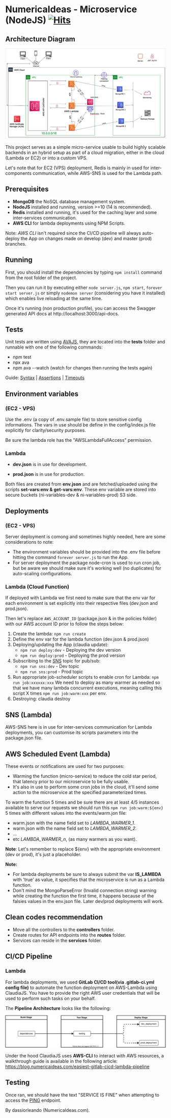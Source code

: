 # NumericaIdeas - Microservice (NodeJS) [![Hits](https://hits.seeyoufarm.com/api/count/incr/badge.svg?url=https%3A%2F%2Fgithub.com%2Fnumerica-ideas%2Fni-microservice-nodejs&count_bg=%2379C83D&title_bg=%23555555&icon=&icon_color=%23E7E7E7&title=hits&edge_flat=false)](https://blog.numericaideas.com)

## Architecture Diagram

![Diagram](architecture.png)

This project serves as a simple micro-service usable to build highly scalable backends in an hybrid setup as part of a cloud migration, either in the cloud (Lambda or EC2) or into a custom VPS.

Let's note that for EC2 (VPS) deployment, Redis is mainly in used for inter-components communication, while AWS-SNS is used for the Lambda path.

## Prerequisites
- **MongoDB** the NoSQL database management system.
- **NodeJS** installed and running, version >=10 (14 is recommended).
- **Redis** installed and running, it's used for the caching layer and some inter-services communication.
- **AWS CLI** for lambda deployments using NPM Scripts.

Note: *AWS CLI* isn't required since the CI/CD pipeline will always auto-deploy the App on changes made on develop (dev) and master (prod) branches.

## Running

First, you should install the dependencies by typing `npm install` command from the root folder of the project.

Then you can run it by executing either `node server.js`, `npm start`, `forever start server.js` or simply `nodemon server` (considering you have it installed) which enables live reloading at the same time.

Once it's running (non production profile), you can access the Swagger generated API docs at http://localhost:3000/api-docs.

## Tests

Unit tests are written using [AVAJS](https://github.com/avajs/ava), they are located into the **tests** folder and runnable with one of the following commands:
- npm test
- npx ava
- npm ava --watch (watch for changes then running the tests again)

Guide: [Syntax](https://github.com/avajs/ava/blob/master/docs/01-writing-tests.md) | [Assertions](https://github.com/avajs/ava/blob/master/docs/03-assertions.md) | [Timeouts](https://github.com/avajs/ava/blob/master/docs/07-test-timeouts.md)

## Environment variables
### (EC2 - VPS)
Use the .env (a copy of .env.sample file) to store sensitive config informations. The vars in use should be define in the config/index.js file explicitly for clarity/security purposes.

Be sure the lambda role has the "AWSLambdaFullAccess" permission.

### Lambda

- **dev.json** is in use for development.

- **prod.json** is in use for production.

Both files are created from **env.json** and are fetched/uploaded using the scripts **set-vars:env & get-vars:env**. These env variable are stored into secure buckets (ni-variables-dev & ni-variables-prod) S3 side.

## Deployments
### (EC2 - VPS)
Server deployment is comong and sometimes highly needed, here are some considerations to note:

- The environment variables should be provided into the .env file before hitting the command `forever server.js` to run the App.
- For server deployment the package node-cron is used to run cron job, but be aware we should make sure it's working well (no duplicates) for auto-scaling configurations.

### Lambda (Cloud Function)
If deployed with Lambda we first need to make sure that the env var for each environment is set explicitly into their respective files (dev.json and prod.json).

Then let's replace `AWS_ACCOUNT_ID` (package.json & in the policies folder) with our AWS account ID prior to follow the steps below:

1) Create the lambda: `npm run create`
2) Define the env var for the lambda function (dev.json & prod.json)
3) Deploying/updating the App (claudia update):
    - `npm run deploy:dev` - Deploying the dev version
    - `npm run deploy:prod` - Deploying the prod version
4) Subscribing to the [SNS](https://github.com/claudiajs/claudia/blob/master/docs/add-sns-event-source.md) topic for pub/sub:
    - `npm run sns:dev` - Dev topic
    - `npm run sns:prod` - Prod topic
5) Run appropriate job-scheduler scripts to enable cron for Lambda: `npm run job:xxxxxx:xxx`
We need to deploy as many warmer as needed so that we have many lambda concurrent executions, meaning calling this script X times `npm run job:warm:xxx` per env.
6) Destroying: claudia destroy

## SNS (Lambda)
AWS-SNS here is in use for inter-services communication for Lambda deployments, you can customise its scripts parameters into the package.json file.

## AWS Scheduled Event (Lambda)
These events or notifications are used for two purposes:
- Warming the function (micro-service) to reduce the cold star period, that latency prior to our microservice to be fully usable.
- It's also in use to perform some cron jobs in the cloud, it'll send some action to the microservice at the specified parameterized times.

To warm the function 5 times and be sure there are at least 4/5 instances available to serve our requests we should run this `npm run job:warm:${env}` 5 times with different values into the events/warm.jon file:
- warm.json with the name field set to *LAMBDA_WARMER_1*.
- warm.json with the name field set to *LAMBDA_WARMER_2*.
- ...
- etc *LAMBDA_WARMER_n*, (as many warmers as you want).

**Note**: Let's remember to replace ${env} with the appropriate environment (dev or prod), it's just a placeholder.

**Note:**
- For lambda deployments be sure to always submit the var **IS_LAMBDA** with 'true' as value, it specifies that the microservice is run as a Lambda function.
- Don't mind the MongoParseError (Invalid connection string) warning while creating the function the first time, it happens because of the falsies values in the env.json file. Later dev/prod deployments will work.

## Clean codes recommendation
- Move all the controllers to the **controllers** folder.
- Create routes for API endpoints into the **routes** folder.
- Services can reside in the **services** folder.

## CI/CD Pipeline

### Lambda
For lambda deployments, we used **GitLab CI/CD tool(via .gitlab-ci.yml config file)** to automate the function deployment on AWS-Lambda using ClaudiaJS. You have to provide the right AWS user credentials that will be used to perform such tasks on your behalf.

The **Pipeline Architecture** looks like the following:

![Diagram](deployment.drawio.svg)

Under the hood ClaudiaJS uses **AWS-CLI** to interact with AWS resources, a walkthrough guide is available in the following article:
https://blog.numericaideas.com/easiest-gitlab-cicd-lambda-pipeline

## Testing

Once ran, we should have the text "SERVICE IS FINE" when attempting to access the [PING](http://localhost:3000/ni-microservice-node/pingify) endpoint.

By dassiorleando (NumericaIdeas.com).
